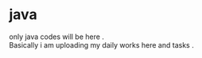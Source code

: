 # java
only java codes will be here .
<br>
Basically i am uploading my daily works here and tasks .
